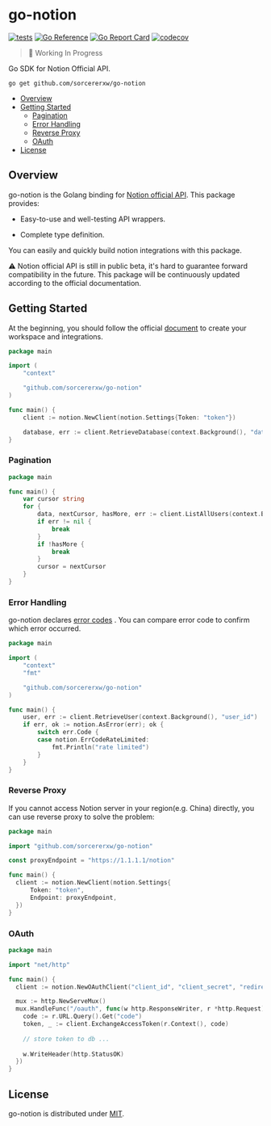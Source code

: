 # go-notion

[![tests](https://github.com/sorcererxw/go-notion/actions/workflows/tests.yaml/badge.svg)](https://github.com/sorcererxw/go-notion/actions/workflows/tests.yaml)
[![Go Reference](https://pkg.go.dev/badge/github.com/sorcererxw/go-notion.svg)](https://pkg.go.dev/github.com/sorcererxw/go-notion)
[![Go Report Card](https://goreportcard.com/report/github.com/sorcererxw/go-notion)](https://goreportcard.com/badge/github.com/sorcererxw/go-notion)
[![codecov](https://codecov.io/gh/sorcererxw/go-notion/branch/master/graph/badge.svg?token=BUSFRL18RV)](https://codecov.io/gh/sorcererxw/go-notion)

> 🚧 Working In Progress

Go SDK for Notion Official API.

```shell
go get github.com/sorcererxw/go-notion
```

* [Overview](#overview)
* [Getting Started](#getting-started)
    - [Pagination](#pagination)
    - [Error Handling](#error-handling)
    - [Reverse Proxy](#reverse-proxy)
    - [OAuth](#oauth)
* [License](#license)

## Overview

go-notion is the Golang binding
for [Notion official API](https://developers.notion.com/).
This package provides:

- Easy-to-use and well-testing API wrappers.

- Complete type definition.

You can easily and quickly build notion integrations with
this package.

⚠️ Notion official API is still in public beta, it's hard to
guarantee forward compatibility in the future. This package
will be continuously updated according to the official
documentation.

## Getting Started

At the beginning, you should follow the
official [document](https://developers.notion.com/docs) to
create your workspace and integrations.

```go
package main

import (
	"context"

	"github.com/sorcererxw/go-notion"
)

func main() {
	client := notion.NewClient(notion.Settings{Token: "token"})

	database, err := client.RetrieveDatabase(context.Background(), "database_id")
}
```

### Pagination

```go
package main

func main() {
	var cursor string
	for {
		data, nextCursor, hasMore, err := client.ListAllUsers(context.Background(), 30, cursor)
		if err != nil {
			break
		}
		if !hasMore {
			break
		}
		cursor = nextCursor
	}
}
```

### Error Handling

go-notion
declares [error codes](https://developers.notion.com/reference/errors)
. You can compare error code to confirm which error
occurred.

```go
package main

import (
	"context"
	"fmt"

	"github.com/sorcererxw/go-notion"
)

func main() {
	user, err := client.RetrieveUser(context.Background(), "user_id")
	if err, ok := notion.AsError(err); ok {
		switch err.Code {
		case notion.ErrCodeRateLimited:
			fmt.Println("rate limited")
		}
	}
}
```

### Reverse Proxy

If you cannot access Notion server in your region(e.g. China)
directly, you can use reverse proxy to solve the problem:

```go
package main

import "github.com/sorcererxw/go-notion"

const proxyEndpoint = "https://1.1.1.1/notion"

func main() {
  client := notion.NewClient(notion.Settings{
      Token: "token",
      Endpoint: proxyEndpoint,
  })
}
```

### OAuth

```go
package main

import "net/http"

func main() {
  client := notion.NewOAuthClient("client_id", "client_secret", "redirect_uri")

  mux := http.NewServeMux()
  mux.HandleFunc("/oauth", func(w http.ResponseWriter, r *http.Request) {
    code := r.URL.Query().Get("code")
    token, _ := client.ExchangeAccessToken(r.Context(), code)
    
    // store token to db ...
    
    w.WriteHeader(http.StatusOK)
  })
}
```

## License

go-notion is distributed under [MIT](./LICENSE).